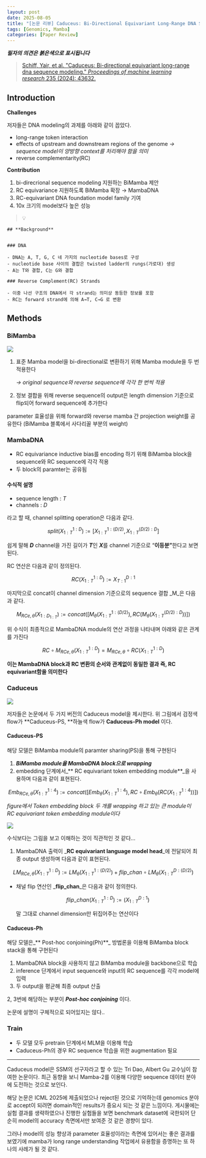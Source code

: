 ```yaml
---
layout: post
date: 2025-08-05
title: "[논문 리뷰] Caduceus: Bi-Directional Equivariant Long-Range DNA Sequence Modeling"
tags: [Genomics, Mamba]
categories: [Paper Review]
---
```


<span class="notion-red">_**필자의 의견은 붉은색으로 표시됩니다**_</span>


> [Schiff, Yair, et al. "Caduceus: Bi-directional equivariant long-range dna sequence modeling." ](https://pmc.ncbi.nlm.nih.gov/articles/PMC12189541/)[_Proceedings of machine learning research_](https://pmc.ncbi.nlm.nih.gov/articles/PMC12189541/)[ 235 (2024): 43632.](https://pmc.ncbi.nlm.nih.gov/articles/PMC12189541/)



## Introduction


**Challenges**


저자들은 DNA modeling의 과제를 아래와 같이 꼽았다.

- long-range token interaction
- effects of upstream and downstream regions of the genome 
_→ sequence model이 양방향 context를 처리해야 함을 의미_
- reverse complementarity(RC)

**Contribution**

1. bi-direcrional sequence modeling 지원하는 BiMamba 제안
1. RC equivariance 지원하도록 BiMamba 확장 → MambaDNA
1. RC-equivariant DNA foundation model family 기여
1. 10x 크기의 model보다 높은 성능

> 💡 


	## **Background**


	### DNA

	- DNA는 A, T, G, C 네 가지의 nucleotide bases로 구성
	- nucleotide base 사이의 결합은 twisted ladder의 rungs(가로대) 생성
	- A는 T와 결합, C는 G와 결합

	### Reverse Complement(RC) Strands

	- 이중 나선 구조의 DNA에서 각 strand는 의미상 동등한 정보를 포함
	- RC는 forward strand에 의해 A→T, C→G 로 변환


## Methods



### BiMamba


![](https://prod-files-secure.s3.us-west-2.amazonaws.com/542b861c-36a8-4051-84e5-8804b6728dba/2c247d59-7815-4980-99f0-8f0d21f445a7/image.png?X-Amz-Algorithm=AWS4-HMAC-SHA256&X-Amz-Content-Sha256=UNSIGNED-PAYLOAD&X-Amz-Credential=ASIAZI2LB4665ZD6HCZD%2F20250829%2Fus-west-2%2Fs3%2Faws4_request&X-Amz-Date=20250829T160108Z&X-Amz-Expires=3600&X-Amz-Security-Token=IQoJb3JpZ2luX2VjEGcaCXVzLXdlc3QtMiJIMEYCIQC8zOscN64qqWLO7BBhMlwJMYBYSU4kfuckt8W9fqjdpgIhAMm1lIADaOqInUIhzBzqL30J3AM8UXdyhH%2BaPDKIZiasKogECMD%2F%2F%2F%2F%2F%2F%2F%2F%2F%2FwEQABoMNjM3NDIzMTgzODA1IgxOf%2FOfAePQqiAErYgq3AONOR0eF66oSsvnVchzekg7STmvne4VJmh4oXrT7ie9%2ByWpbzk26AT5YP2NuvGR7QKBus6vIcraRfagdfFJNlU%2F%2BSaBq%2BNmhR%2F3Z1s9gPkMIfV3JP9zfNtYfHwBS3dtvKLbvykwqNtM%2Fv1JwKr5r8swZPMpC0bfsM4TuLr51rTyLuo2NKCbn%2BVS32j65imSwsIGbCxhg5SLoXf2kvciFLhfhSYW4BiAe8wvQiHBRXGkqeW9KroZesvByMCpwiQqKQiKGV%2FRWP5BK4n0dcGjBoVCPGcCWPhR6kxDcgUPR68Zw6MHFfNADDYU%2F%2BwaW9Rx6ODQ1kPr0182RiPd5Wh4BcVxZiMnE7lTRdmKAVKjRx%2FT29PBjFSi7o6vfthxj5MrzZAcvNR5pOSoZnIZHGHrUuE90EMsCW1hdHQj2MnOWLsAb9ZJqwuQpMS4jk64AMYkYOkovZBinBMS8dAHJA5rXPNI2Fr4UGkvmLi1q6n%2FJT%2FjUxDPWNgCjras0FwTERDnisxTsIrLdOEP4rJroe%2Bd9WuD41qBxrImqM%2BV8%2F9MWG2sVTsrh0aDQKG0GxafbkvbkIBVz9ZaG1Dq6fVi1KCUGxu3si7ccZfUuVFbBpX2DCcd3HDhWInCj0kizv9R0DDH9sbFBjqkAdzWPMq8tp7NFIWfZMYm4kJOwHlaXCt%2BL3SFqiddJce1Cd81rgddsp3x7imaaB3MqQ1jHfbaNbNEWxLfpb0kPVtDs21dGXJzEcBjoY3b70EAz5RiOxLH9Jh%2FCuekJMwRZLBbW%2B76Ps6LB6fu1sFaGevbCtQH2DTI7LO86bbFtl75ASnkr3AImfL%2F1DR0bK4phOW4z7FfOjPNS2A5Sw4yY7GbhNch&X-Amz-Signature=07304873eecc158eae0028c78989a9276aaff9a1a44fd945fa8b6781d7bfea70&X-Amz-SignedHeaders=host&x-amz-checksum-mode=ENABLED&x-id=GetObject)

1. 표준 Mamba model을 bi-directional로 변환하기 위해 Mamba module을 두 번 적용한다

	_→ original sequence와 reverse sequence에 각각 한 번씩 적용_

1. 정보 결합을 위해 reverse sequence의 output은 length dimension 기준으로 flip되어 forward sequence에 추가한다

parameter 효율성을 위해 forward와 reverse mamba 간 projection weight를 공유한다 (BiMamba 블록에서 사다리꼴 부분의 weight)



### MambaDNA

- RC equivariance inductive bias를 encoding 하기 위해 BiMamba block을 sequence와 RC sequence에 각각 적용
- 두 block의 paramter는 공유됨


#### 수식적 설명

- sequence length : _T_
- channels : _D_

라고 할 때,  channel splitting operation은 다음과 같다.


$$
split(X^{1:D}_{1:T}):=[X^{1:(D/2)}_{1:T},X^{(D/2):D}_{1:T}]
$$


<span class="notion-red">쉽게 말해 </span><span class="notion-red">_**D**_</span><span class="notion-red"> channel을 가진 길이가 </span><span class="notion-red">_**T**_</span><span class="notion-red">인 </span><span class="notion-red">_**X**_</span><span class="notion-red">를 channel 기준으로 “</span><span class="notion-red">**이등분”**</span><span class="notion-red">한다고 보면 된다.</span>


RC 연산은 다음과 같이 정의된다.


$$
RC(X^{1:D}_{1:T}):=X^{D:1}_{T:1}
$$


마지막으로 concat이 channel dimension 기준으로의 sequence 결합 _M_은 다음과 같다.


$$
M_{RCe,\theta}(X_{1:D_{1:T}}):=concat([M_{\theta}(X^{1:(D/2)}_{1:T}),RC(M_{\theta}(X^{(D/2):D}_{1:T}))])
$$


위 수식이 최종적으로 MambaDNA module의 연산 과정을 나타내며 아래와 같은 관계를 가진다


$$
RC\circ M_{RCe,\theta}(X^{1:D}_{1:T}) = M_{RCe,\theta} \circ RC(X^{1:D}_{1:T})
$$


**이는 MambaDNA block과 RC 변환의 순서와 관계없이 동일한 결과 즉, RC equivariant함을 의미한다**



### Caduceus


![](https://prod-files-secure.s3.us-west-2.amazonaws.com/542b861c-36a8-4051-84e5-8804b6728dba/f94a60d7-8145-473b-aef9-7c68d3ec604a/image.png?X-Amz-Algorithm=AWS4-HMAC-SHA256&X-Amz-Content-Sha256=UNSIGNED-PAYLOAD&X-Amz-Credential=ASIAZI2LB4665ZD6HCZD%2F20250829%2Fus-west-2%2Fs3%2Faws4_request&X-Amz-Date=20250829T160108Z&X-Amz-Expires=3600&X-Amz-Security-Token=IQoJb3JpZ2luX2VjEGcaCXVzLXdlc3QtMiJIMEYCIQC8zOscN64qqWLO7BBhMlwJMYBYSU4kfuckt8W9fqjdpgIhAMm1lIADaOqInUIhzBzqL30J3AM8UXdyhH%2BaPDKIZiasKogECMD%2F%2F%2F%2F%2F%2F%2F%2F%2F%2FwEQABoMNjM3NDIzMTgzODA1IgxOf%2FOfAePQqiAErYgq3AONOR0eF66oSsvnVchzekg7STmvne4VJmh4oXrT7ie9%2ByWpbzk26AT5YP2NuvGR7QKBus6vIcraRfagdfFJNlU%2F%2BSaBq%2BNmhR%2F3Z1s9gPkMIfV3JP9zfNtYfHwBS3dtvKLbvykwqNtM%2Fv1JwKr5r8swZPMpC0bfsM4TuLr51rTyLuo2NKCbn%2BVS32j65imSwsIGbCxhg5SLoXf2kvciFLhfhSYW4BiAe8wvQiHBRXGkqeW9KroZesvByMCpwiQqKQiKGV%2FRWP5BK4n0dcGjBoVCPGcCWPhR6kxDcgUPR68Zw6MHFfNADDYU%2F%2BwaW9Rx6ODQ1kPr0182RiPd5Wh4BcVxZiMnE7lTRdmKAVKjRx%2FT29PBjFSi7o6vfthxj5MrzZAcvNR5pOSoZnIZHGHrUuE90EMsCW1hdHQj2MnOWLsAb9ZJqwuQpMS4jk64AMYkYOkovZBinBMS8dAHJA5rXPNI2Fr4UGkvmLi1q6n%2FJT%2FjUxDPWNgCjras0FwTERDnisxTsIrLdOEP4rJroe%2Bd9WuD41qBxrImqM%2BV8%2F9MWG2sVTsrh0aDQKG0GxafbkvbkIBVz9ZaG1Dq6fVi1KCUGxu3si7ccZfUuVFbBpX2DCcd3HDhWInCj0kizv9R0DDH9sbFBjqkAdzWPMq8tp7NFIWfZMYm4kJOwHlaXCt%2BL3SFqiddJce1Cd81rgddsp3x7imaaB3MqQ1jHfbaNbNEWxLfpb0kPVtDs21dGXJzEcBjoY3b70EAz5RiOxLH9Jh%2FCuekJMwRZLBbW%2B76Ps6LB6fu1sFaGevbCtQH2DTI7LO86bbFtl75ASnkr3AImfL%2F1DR0bK4phOW4z7FfOjPNS2A5Sw4yY7GbhNch&X-Amz-Signature=b7048c295342d56bc1ec906450622baeb05da5f6d265d49146c58aad22e01943&X-Amz-SignedHeaders=host&x-amz-checksum-mode=ENABLED&x-id=GetObject)


저자들은 논문에서 두 가지 버전의 Caduceus model을 제시한다. 위 그림에서 검정색 flow가 **Caduceus-PS, **하늘색 flow가 **Caduceus-Ph model** 이다.



#### Caduceus-PS


해당 모델은 BiMamba module의 paramter sharing(PS)을 통해 구현된다

1. _**BiMamba module을 MambaDNA block으로 wrapping**_
1. embedding 단계에서_** RC equivariant token embedding module**_을 사용하며 다음과 같이 표현된다.

$$
Emb_{RCe,\theta}(X^{1:4}_{1:T}):=concat([Emb_{\theta}(X^{1:4}_{1:T}),RC \circ Emb_{\theta}(RC(X^{1:4}_{1:T}))])
$$


_figure에서 Token embedding block 두 개를 wrapping 하고 있는 큰 module이 RC equivariant token embedding module이다_


![](https://prod-files-secure.s3.us-west-2.amazonaws.com/542b861c-36a8-4051-84e5-8804b6728dba/b175e4da-71eb-4e91-8c23-a06dabe673c9/image.png?X-Amz-Algorithm=AWS4-HMAC-SHA256&X-Amz-Content-Sha256=UNSIGNED-PAYLOAD&X-Amz-Credential=ASIAZI2LB4665ZD6HCZD%2F20250829%2Fus-west-2%2Fs3%2Faws4_request&X-Amz-Date=20250829T160108Z&X-Amz-Expires=3600&X-Amz-Security-Token=IQoJb3JpZ2luX2VjEGcaCXVzLXdlc3QtMiJIMEYCIQC8zOscN64qqWLO7BBhMlwJMYBYSU4kfuckt8W9fqjdpgIhAMm1lIADaOqInUIhzBzqL30J3AM8UXdyhH%2BaPDKIZiasKogECMD%2F%2F%2F%2F%2F%2F%2F%2F%2F%2FwEQABoMNjM3NDIzMTgzODA1IgxOf%2FOfAePQqiAErYgq3AONOR0eF66oSsvnVchzekg7STmvne4VJmh4oXrT7ie9%2ByWpbzk26AT5YP2NuvGR7QKBus6vIcraRfagdfFJNlU%2F%2BSaBq%2BNmhR%2F3Z1s9gPkMIfV3JP9zfNtYfHwBS3dtvKLbvykwqNtM%2Fv1JwKr5r8swZPMpC0bfsM4TuLr51rTyLuo2NKCbn%2BVS32j65imSwsIGbCxhg5SLoXf2kvciFLhfhSYW4BiAe8wvQiHBRXGkqeW9KroZesvByMCpwiQqKQiKGV%2FRWP5BK4n0dcGjBoVCPGcCWPhR6kxDcgUPR68Zw6MHFfNADDYU%2F%2BwaW9Rx6ODQ1kPr0182RiPd5Wh4BcVxZiMnE7lTRdmKAVKjRx%2FT29PBjFSi7o6vfthxj5MrzZAcvNR5pOSoZnIZHGHrUuE90EMsCW1hdHQj2MnOWLsAb9ZJqwuQpMS4jk64AMYkYOkovZBinBMS8dAHJA5rXPNI2Fr4UGkvmLi1q6n%2FJT%2FjUxDPWNgCjras0FwTERDnisxTsIrLdOEP4rJroe%2Bd9WuD41qBxrImqM%2BV8%2F9MWG2sVTsrh0aDQKG0GxafbkvbkIBVz9ZaG1Dq6fVi1KCUGxu3si7ccZfUuVFbBpX2DCcd3HDhWInCj0kizv9R0DDH9sbFBjqkAdzWPMq8tp7NFIWfZMYm4kJOwHlaXCt%2BL3SFqiddJce1Cd81rgddsp3x7imaaB3MqQ1jHfbaNbNEWxLfpb0kPVtDs21dGXJzEcBjoY3b70EAz5RiOxLH9Jh%2FCuekJMwRZLBbW%2B76Ps6LB6fu1sFaGevbCtQH2DTI7LO86bbFtl75ASnkr3AImfL%2F1DR0bK4phOW4z7FfOjPNS2A5Sw4yY7GbhNch&X-Amz-Signature=561dc1b43487bd0af33135791e68a98ba18241ca32b7ab6e285388a57b610035&X-Amz-SignedHeaders=host&x-amz-checksum-mode=ENABLED&x-id=GetObject)


<span class="notion-red">수식보다는 그림을 보고 이해하는 것이 직관적인 것 같다…</span>

1. MambaDNA 출력이 _**RC equivariant language model head**_에 전달되어 최종 output 생성하며 다음과 같이 표현된다.

$$
LM_{RCe,\theta}(X^{1:D}_{1:T}):= LM_{\theta}(X^{1:(D/2)}_{1:T})+flip\_chan\circ LM_{\theta}(X^{D:(D/2)}_{1:T})
$$

- 채널 flip 연산인 _**flip\_chan**_은 다음과 같이 정의한다.

	$$
	flip\_chan(X^{1:D}_{1:T}):=(X^{D:1}_{1:T})
	$$


	말 그대로 channel dimension만 뒤집어주는 연산이다



#### Caduceus-Ph


해당 모델은_** Post-hoc conjoining(Ph)**_ 방법론을 이용해 BiMamba block stack을 통해 구현된다

1. MambaDNA block을 사용하지 않고 BiMamba module을 backbone으로 학습
1. inference 단계에서 input sequence와 input의 RC sequence를 각각 model에 입력
1. 두 output을 평균해 최종 output 산출

2, 3번에 해당하는 부분이 _**Post-hoc conjoining**_ 이다.


<span class="notion-red">논문에 설명이 구체적으로 되어있지는 않다..</span>



### Train

- 두 모델 모두 pretrain 단계에서 MLM을 이용해 학습
- Caduceus-Ph의 경우 RC sequence 학습을 위한 augmentation 필요

---


<span class="notion-red">Caduceus model은 SSM의 선구자라고 할 수 있는 Tri Dao, Albert Gu 교수님이 참여한 논문이다. 최근 동향을 보니 Mamba-2를 이용해 다양한 sequence 데이터 분야에 도전하는 것으로 보인다.</span>


<span class="notion-red">해당 논문은 ICML 2025에 제출되었으나 reject된 것으로 기억하는데 genomics 분야로 accept이 되려면 domain적인 results가 중요시 되는 것 같은 느낌이다. 게시물에는 실험 결과를 생략하였으나 진행한 실험들을 보면 benchmark dataset에 국한되어 단순히 model의 accuracy 측면에서만 보여준 것 같은 경향이 있다.</span>


<span class="notion-red">그러나 model의 성능 향상과 parameter 효율성이라는 측면에 있어서는 좋은 결과를 보였기에 mamba가 long range understanding 작업에서 유용함을 증명하는 또 하나의 사례가 될 것 같다.</span>

